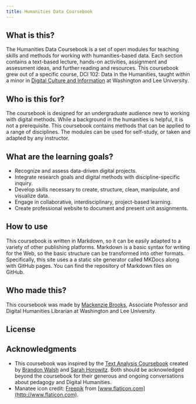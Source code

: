 ```yaml
---
title: Humanities Data Coursebook
---
```


## What is this? 
The Humanities Data Coursebook is a set of open modules for teaching skills and methods for working with humanities-based data. Each section contains a text-based lecture, hands-on activities, assignment and assessment ideas, and further reading and resources. This coursebook grew out of a specific course, DCI 102: Data in the Humanities, taught within a minor in [Digital Culture and Information](https://my.wlu.edu/digital-culture-and-information) at Washington and Lee University. 

## Who is this for? 
The coursebook is designed for an undergraduate audience new to working with digital methods. While a background in the humanities is helpful, it is not a prerequisite. This coursebook contains methods that can be applied to a range of disciplines. The modules can be used for self-study, or taken and adapted by any instructor. 

## What are the learning goals? 

* Recognize and assess data-driven digital projects.
* Integrate research goals and digital methods with discipline-specific inquiry. 
* Develop skills necessary to create, structure, clean, manipulate, and visualize data. 
* Engage in collaborative, interdisciplinary, project-based learning.
* Create professional website to document and present unit assignments. 

## How to use 
This coursebook is written in Markdown, so it can be easily adapted to a variety of other publishing platforms. Markdown is a basic syntax for writing for the Web, so the basic structure can be transformed into other formats. Specifically, this site uses a a static site generator called MKDocs along with GitHub pages. You can find the repository of Markdown files on GitHub.  

## Who made this? 
This coursebook was made by [Mackenzie Brooks](http://www.mackenziekbrooks.info), Associate Professor and Digital Humanities Librarian at Washington and Lee University. 

## License 


## Acknowledgments

* This coursebook was inspired by the [Text Analysis Coursebook](http://walshbr.com/textanalysiscoursebook/) created by [Brandon Walsh]() and [Sarah Horowitz](). Both should be acknowledged beyond the coursebook for their generous and ongoing conversations about pedagogy and Digital Humanities. 
* Manatee icon credit: [Freepik](https://www.flaticon.com/authors/freepik) from [www.flaticon.com](http://www.flaticon.com).

